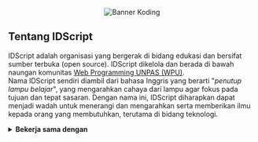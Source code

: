 <p align="center">
    <!-- badge koding assembly-->
    <img alt="Banner Koding" src="https://github.com/IDScript/.github/blob/main/profile/IDScript_2.png?raw=true"><br>
</p>

## Tentang IDScript

IDScript adalah organisasi yang bergerak di bidang edukasi dan bersifat sumber terbuka (open source). IDScript dikelola dan berada di bawah naungan komunitas [Web Programming UNPAS (WPU)](http://discord.gg/S4rrXQU).
<br>
Nama IDScript sendiri diambil dari bahasa Inggris yang berarti "_penutup lampu belajar_", yang mengarahkan cahaya dari lampu agar fokus pada tujuan dan tepat sasaran. Dengan nama ini, IDScript diharapkan dapat menjadi wadah untuk menerangi dan mengarahkan serta memberikan ilmu kepada orang yang membutuhkan, terutama di bidang teknologi.

<details>
<summary><b>Bekerja sama dengan</b></summary>
<br>
<ul>
    <li>
        <b><a href="https://www.youtube.com/kelasterbuka">Kelas Terbuka</a></b>
        <p>
            <b>Kelas Terbuka</b> adalah kanal YouTube yang memberikan media pembelajaran pemrograman secara umum dan teknik komputasi serta pengolahan data secara             khusus dari dasar hingga menengah.
            <br>
            Owner Kelas Terbuka: <a href="https://github.com/faqihza">Faqihza Mukhlish</a>
            <br>
            Organisasi (GitHub): <a href="https://github.com/kelasterbuka">Kelas Terbuka</a>
        </p>
    </li>
</details>
